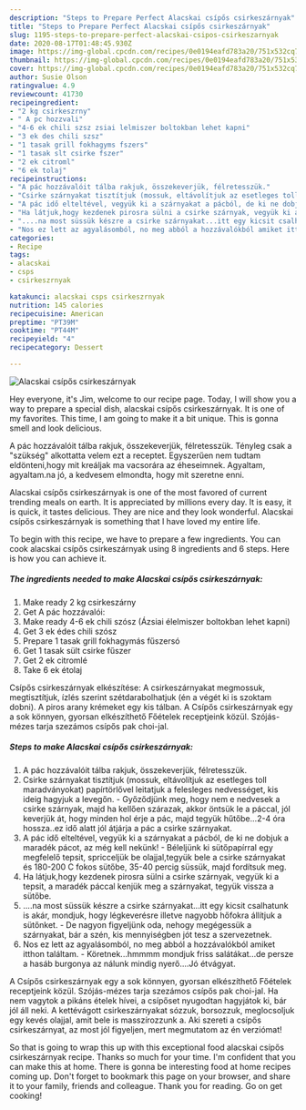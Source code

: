 ```yaml
---
description: "Steps to Prepare Perfect Alacskai csípős csirkeszárnyak"
title: "Steps to Prepare Perfect Alacskai csípős csirkeszárnyak"
slug: 1195-steps-to-prepare-perfect-alacskai-csipos-csirkeszarnyak
date: 2020-08-17T01:48:45.930Z
image: https://img-global.cpcdn.com/recipes/0e0194eafd783a20/751x532cq70/alacskai-csipos-csirkeszarnyak-recept-foto.jpg
thumbnail: https://img-global.cpcdn.com/recipes/0e0194eafd783a20/751x532cq70/alacskai-csipos-csirkeszarnyak-recept-foto.jpg
cover: https://img-global.cpcdn.com/recipes/0e0194eafd783a20/751x532cq70/alacskai-csipos-csirkeszarnyak-recept-foto.jpg
author: Susie Olson
ratingvalue: 4.9
reviewcount: 41730
recipeingredient:
- "2 kg csirkeszrny"
- " A pc hozzvali"
- "4-6 ek chili szsz zsiai lelmiszer boltokban lehet kapni"
- "3 ek des chili szsz"
- "1 tasak grill fokhagyms fszers"
- "1 tasak slt csirke fszer"
- "2 ek citroml"
- "6 ek tolaj"
recipeinstructions:
- "A pác hozzávalóit tálba rakjuk, összekeverjük, félretesszük."
- "Csirke szárnyakat tisztítjuk (mossuk, eltávolítjuk az esetleges toll maradványokat) papírtörlővel leitatjuk a felesleges nedvességet, kis ideig hagyjuk a levegőn. Győződjünk meg, hogy nem e nedvesek a csirke szárnyak, majd ha kellően szárazak, akkor öntsük le a páccal, jól keverjük át, hogy minden hol érje a pác, majd tegyük hűtőbe...2-4 óra hossza..ez idő alatt jól átjárja a pác a csirke szárnyakat."
- "A pác idő elteltével, vegyük ki a szárnyakat a pácból, de ki ne dobjuk a maradék pácot, az még kell nekünk! Béleljünk ki sütőpapírral egy megfelelő tepsit, spricceljük be olajjal,tegyük bele a csirke szárnyakat és 180-200 C fokos sütőbe, 35-40 percig süssük, majd fordítsuk meg."
- "Ha látjuk,hogy kezdenek pirosra sülni a csirke szárnyak, vegyük ki a tepsit, a maradék páccal kenjük meg a szárnyakat, tegyük vissza a sütőbe."
- "....na most süssük készre a csirke szárnyakat...itt egy kicsit csalhatunk is akár, mondjuk, hogy légkeverésre illetve nagyobb hőfokra állítjuk a sütőnket. De nagyon figyeljünk oda, nehogy megégessük a szárnyakat, bár a szén, kis mennyiségben jót tesz a szervezetnek."
- "Nos ez lett az agyalásomból, no meg abból a hozzávalókból amiket itthon találtam. Köretnek...hmmmm mondjuk friss salátákat...de persze a hasáb burgonya az nálunk mindig nyerő....Jó étvágyat."
categories:
- Recipe
tags:
- alacskai
- csps
- csirkeszrnyak

katakunci: alacskai csps csirkeszrnyak 
nutrition: 145 calories
recipecuisine: American
preptime: "PT39M"
cooktime: "PT44M"
recipeyield: "4"
recipecategory: Dessert

---
```



![Alacskai csípős csirkeszárnyak](https://img-global.cpcdn.com/recipes/0e0194eafd783a20/751x532cq70/alacskai-csipos-csirkeszarnyak-recept-foto.jpg)

Hey everyone, it's Jim, welcome to our recipe page. Today, I will show you a way to prepare a special dish, alacskai csípős csirkeszárnyak. It is one of my favorites. This time, I am going to make it a bit unique. This is gonna smell and look delicious.

A pác hozzávalóit tálba rakjuk, összekeverjük, félretesszük. Tényleg csak a &#34;szükség&#34; alkottatta velem ezt a receptet. Egyszerűen nem tudtam eldönteni,hogy mit kreáljak ma vacsorára az éheseimnek. Agyaltam, agyaltam.na jó, a kedvesem elmondta, hogy mit szeretne enni.

Alacskai csípős csirkeszárnyak is one of the most favored of current trending meals on earth. It is appreciated by millions every day. It is easy, it is quick, it tastes delicious. They are nice and they look wonderful. Alacskai csípős csirkeszárnyak is something that I have loved my entire life.


To begin with this recipe, we have to prepare a few ingredients. You can cook alacskai csípős csirkeszárnyak using 8 ingredients and 6 steps. Here is how you can achieve it.

<!--inarticleads1-->

##### The ingredients needed to make Alacskai csípős csirkeszárnyak:

1. Make ready 2 kg csirkeszárny
1. Get  A pác hozzávalói:
1. Make ready 4-6 ek chili szósz (Ázsiai élelmiszer boltokban lehet kapni)
1. Get 3 ek édes chili szósz
1. Prepare 1 tasak grill fokhagymás fűszersó
1. Get 1 tasak sült csirke fűszer
1. Get 2 ek citromlé
1. Take 6 ek étolaj


Csípős csirkeszárnyak elkészítése: A csirkeszárnyakat megmossuk, megtisztítjuk, ízlés szerint szétdarabolhatjuk (én a végét ki is szoktam dobni). A piros arany krémeket egy kis tálban. A Csípős csirkeszárnyak egy a sok könnyen, gyorsan elkészíthető Főételek receptjeink közül. Szójás-mézes tarja szezámos csípős pak choi-jal. 

<!--inarticleads2-->

##### Steps to make Alacskai csípős csirkeszárnyak:

1. A pác hozzávalóit tálba rakjuk, összekeverjük, félretesszük.
1. Csirke szárnyakat tisztítjuk (mossuk, eltávolítjuk az esetleges toll maradványokat) papírtörlővel leitatjuk a felesleges nedvességet, kis ideig hagyjuk a levegőn. - Győződjünk meg, hogy nem e nedvesek a csirke szárnyak, majd ha kellően szárazak, akkor öntsük le a páccal, jól keverjük át, hogy minden hol érje a pác, majd tegyük hűtőbe...2-4 óra hossza..ez idő alatt jól átjárja a pác a csirke szárnyakat.
1. A pác idő elteltével, vegyük ki a szárnyakat a pácból, de ki ne dobjuk a maradék pácot, az még kell nekünk! - Béleljünk ki sütőpapírral egy megfelelő tepsit, spricceljük be olajjal,tegyük bele a csirke szárnyakat és 180-200 C fokos sütőbe, 35-40 percig süssük, majd fordítsuk meg.
1. Ha látjuk,hogy kezdenek pirosra sülni a csirke szárnyak, vegyük ki a tepsit, a maradék páccal kenjük meg a szárnyakat, tegyük vissza a sütőbe.
1. ....na most süssük készre a csirke szárnyakat...itt egy kicsit csalhatunk is akár, mondjuk, hogy légkeverésre illetve nagyobb hőfokra állítjuk a sütőnket. - De nagyon figyeljünk oda, nehogy megégessük a szárnyakat, bár a szén, kis mennyiségben jót tesz a szervezetnek.
1. Nos ez lett az agyalásomból, no meg abból a hozzávalókból amiket itthon találtam. - Köretnek...hmmmm mondjuk friss salátákat...de persze a hasáb burgonya az nálunk mindig nyerő....Jó étvágyat.


A Csípős csirkeszárnyak egy a sok könnyen, gyorsan elkészíthető Főételek receptjeink közül. Szójás-mézes tarja szezámos csípős pak choi-jal. Ha nem vagytok a pikáns ételek hívei, a csípőset nyugodtan hagyjátok ki, bár jól áll neki. A kettévágott csirkeszárnyakat sózzuk, borsozzuk, meglocsoljuk egy kevés olajjal, amit bele is masszírozzunk a. Aki szereti a csípős csirkeszárnyat, az most jól figyeljen, mert megmutatom az én verziómat! 

So that is going to wrap this up with this exceptional food alacskai csípős csirkeszárnyak recipe. Thanks so much for your time. I'm confident that you can make this at home. There is gonna be interesting food at home recipes coming up. Don't forget to bookmark this page on your browser, and share it to your family, friends and colleague. Thank you for reading. Go on get cooking!
